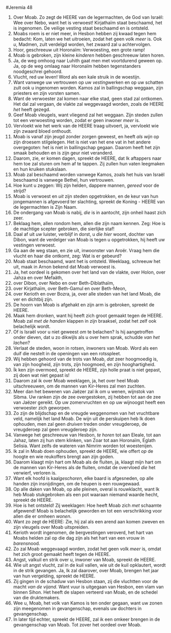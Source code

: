 #Jeremia 48
1. Over Moab. Zo zegt de HEERE van de legermachten, de God van Israël: Wee over Nebo, want het is verwoest! Kirjathaïm staat beschaamd, het is ingenomen. De veilige vesting staat beschaamd en is ontsteld. 
2. Moabs roem is er niet meer, in Hesbon hebben zij kwaad tegen hem bedacht: Kom, laten we het uitroeien, zodat het geen volk *meer* is. Ook *u*, Madmen, zult verdelgd worden, het zwaard zal u achtervolgen. 
3. Hoor, geschreeuw uit Horonaïm: Verwoesting, een grote ramp! 
4. Moab is gebroken, zijn kleine *kinderen* hebben geschreeuw laten horen. 
5. Ja, de weg omhoog naar Luhith gaat men met voortdurend geween op. Ja, op de weg omlaag naar Horonaïm hebben tegenstanders noodgeschrei gehoord. 
6. Vlucht, red uw leven! Word als een kale struik in de woestijn. 
7. Want vanwege uw vertrouwen op uw *vesting*werken en op uw schatten zult ook u ingenomen worden. Kamos zal in ballingschap weggaan, zijn priesters en zijn vorsten samen. 
8. Want de verwoester zal komen naar elke stad, geen stad zal ontkomen. Het dal zal vergaan, de vlakte zal weggevaagd worden, zoals de HEERE *het* heeft gezegd. 
9. Geef Moab vleugels, want vliegend zal het weggaan. Zijn steden zullen tot een verwoesting worden, zodat er geen inwoner *meer* is. 
10. Vervloekt wie het werk van de HEERE traag uitvoert, ja, vervloekt wie zijn zwaard bloed onthoudt. 
11. Moab is vanaf zijn jeugd zonder zorgen geweest, en heeft *als wijn* op zijn droesem stilgelegen. Het is niet van het ene vat in het andere overgegoten: het is niet in ballingschap gegaan. Daarom heeft het zijn smaak behouden en is zijn geur niet veranderd.
12. Daarom, zie, er komen dagen, spreekt de HEERE, dat Ik aftappers naar hem toe zal sturen om hem af te tappen. Zij zullen hun vaten leegmaken en hun kruiken stukslaan.
13. Moab zal beschaamd worden vanwege Kamos, zoals het huis van Israël beschaamd is vanwege Bethel, hun vertrouwen. 
14. Hoe kunt u zeggen: Wij zijn helden, dappere mannen, *gereed* voor de strijd? 
15. Moab is verwoest en *uit* zijn steden opgetrokken, en de keur van hun jongemannen is afgevoerd ter slachting, spreekt de Koning - HEERE van de legermachten is Zijn Naam. 
16. De ondergang van Moab is nabij, *die* is in aantocht, zijn onheil haast zich zeer. 
17. Beklaag hem, allen rondom hem, allen die zijn naam kennen. Zeg: Hoe is de machtige scepter gebroken, die sierlijke staf! 
18. Daal af uit *uw* luister, verblijf in dorst, u *die hier* woont, dochter van Dibon, want de verdelger van Moab is tegen u opgetrokken, hij heeft uw vestingen verwoest. 
19. Ga aan de weg staan, en zie uit, inwoonster van Aroër. Vraag hem die vlucht en haar die ontkomt, zeg: Wat is er gebeurd? 
20. Moab staat beschaamd, want het is ontsteld. Weeklaag, schreeuw het uit, maak in Arnon bekend dat Moab verwoest is.
21. Ja, het oordeel is gekomen over het land van de vlakte, over Holon, over Jahza en over Mefaäth,
22. over Dibon, over Nebo en over Beth-Diblathaïm,
23. over Kirjathaïm, over Beth-Gamul en over Beth-Meon,
24. over Kerioth en over Bozra, ja, over alle steden van het land Moab, die ver en dichtbij zijn. 
25. De hoorn van Moab is afgehakt en zijn arm is gebroken, spreekt de HEERE.
26. Maak hem dronken, want hij heeft zich groot gemaakt tegen de HEERE. Moab zal *met de handen* klappen in zijn braaksel, zodat het zelf ook belachelijk wordt.
27. Of is Israël voor u niet geweest *om* te belachen? Is hij aangetroffen onder dieven, dat u zo dikwijls als u over hem sprak, schudde *van het lachen*? 
28. Verlaat de steden, woon in rotsen, inwoners van Moab. Word als een duif die nestelt in de openingen van een rotsspleet. 
29. Wij hebben gehoord van de trots van Moab, *dat* zeer hoogmoedig is, van zijn hoogheid, zijn trots, zijn hoogmoed, en zijn hooghartigheid. 
30. Ík ken zijn overmoed, spreekt de HEERE, zijn holle praat is niet gepast, zij doen wat niet gepast is! 
31. Daarom zal ik over Moab weeklagen, ja, het over heel Moab uitschreeuwen, om de mannen van Kir-Heres zal men zuchten. 
32. Meer dan het bewenen van Jaëzer zal ik om u wenen, wijnstok van Sibma. Uw ranken zijn de zee overgestoken, zij hebben tot aan de zee van Jaëzer gereikt. Op uw zomervruchten en op uw wijnoogst heeft een verwoester zich geworpen. 
33. Zo zijn de blijdschap en de vreugde weggenomen van het vruchtbare veld, namelijk het land Moab. De wijn uit de perskuipen heb Ik doen ophouden, men zal geen *druiven* treden onder vreugderoep, de vreugderoep zal geen vreugderoep zijn.
34. Vanwege het geschreeuw van Hesbon, *te horen* tot aan Eleale, tot aan Jahaz, laten zij hun stem klinken, van Zoar tot aan Horonaïm, Eglath Selisia. Want zelfs de wateren van Nimrim worden tot woestenijen. 
35. Ik zal in Moab doen ophouden, spreekt de HEERE, wie offert *op* de hoogte en wie reukoffers brengt aan zijn goden. 
36. Daarom klaagt mijn hart om Moab als de fluiten, ja, klaagt mijn hart om de mannen van Kir-Heres als de fluiten, omdat de overvloed *die* het verwierf, verloren is. 
37. Want elk hoofd is kaal*geschoren*, elke baard is afgesneden, op alle handen zijn insnijdingen, om de heupen is een rouwgewaad. 
38. Op alle daken van Moab, op alle pleinen, overal is rouwklacht, want Ik heb Moab stukgebroken als een pot waaraan niemand waarde hecht, spreekt de HEERE.
39. Hoe is het ontsteld! Zij weeklagen: Hoe heeft Moab zich *met* schaamte afgewend! Moab is belachelijk geworden en tot een verschrikking voor allen die er omheen *wonen*. 
40. Want zo zegt de HEERE: Zie, hij zal als een arend aan komen zweven en zijn vleugels over Moab uitspreiden. 
41. Kerioth wordt ingenomen, de bergvestingen veroverd, het hart van Moabs helden zal op die dag zijn als het hart van een vrouw in *barens*nood. 
42. Zo zal Moab weggevaagd worden, zodat het geen volk *meer* is, omdat het zich groot gemaakt heeft tegen de HEERE. 
43. Angst, valkuil en strik over u, inwoner van Moab, spreekt de HEERE. 
44. Wie uit angst vlucht, zal in de kuil vallen, wie uit de kuil opklautert, wordt in de strik gevangen. Ja, Ik zal daarover, over Moab, brengen het jaar van hun vergelding, spreekt de HEERE. 
45. Zij gingen in de schaduw van Hesbon staan, zij die vluchtten voor de macht *van de vijand*. Want vuur is uitgegaan van Hesbon, een vlam van binnen Sihon. Het heeft de slapen verteerd van Moab, en de schedel van die druktemakers. 
46. Wee u, Moab, het volk van Kamos is ten onder gegaan, want uw zonen zijn meegenomen in gevangenschap, evenals uw dochters in gevangenschap. 
47. In later tijd echter, spreekt de HEERE, zal ik een omkeer brengen in de gevangenschap van Moab. Tot zover het oordeel over Moab.
